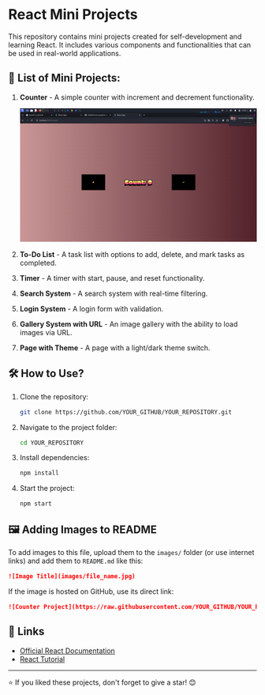 # React Mini Projects

This repository contains mini projects created for self-development and learning React. It includes various components and functionalities that can be used in real-world applications.

## 📌 List of Mini Projects:

1. **Counter** - A simple counter with increment and decrement functionality.
   
   ![Counter Project](https://raw.githubusercontent.com/Ulyk04/mini-projects-react/main/src/images/counter.png)

2. **To-Do List** - A task list with options to add, delete, and mark tasks as completed.
3. **Timer** - A timer with start, pause, and reset functionality.
4. **Search System** - A search system with real-time filtering.
5. **Login System** - A login form with validation.
6. **Gallery System with URL** - An image gallery with the ability to load images via URL.
7. **Page with Theme** - A page with a light/dark theme switch.

## 🛠️ How to Use?

1. Clone the repository:
   ```sh
   git clone https://github.com/YOUR_GITHUB/YOUR_REPOSITORY.git
   ```
2. Navigate to the project folder:
   ```sh
   cd YOUR_REPOSITORY
   ```
3. Install dependencies:
   ```sh
   npm install
   ```
4. Start the project:
   ```sh
   npm start
   ```

## 🖼️ Adding Images to README

To add images to this file, upload them to the `images/` folder (or use internet links) and add them to `README.md` like this:

```md
![Image Title](images/file_name.jpg)
```

If the image is hosted on GitHub, use its direct link:

```md
![Counter Project](https://raw.githubusercontent.com/YOUR_GITHUB/YOUR_REPOSITORY/main/images/counter.jpg)
```

## 🔗 Links
- [Official React Documentation](https://react.dev/)
- [React Tutorial](https://react.dev/learn)

---

⭐ If you liked these projects, don't forget to give a star! 😊
